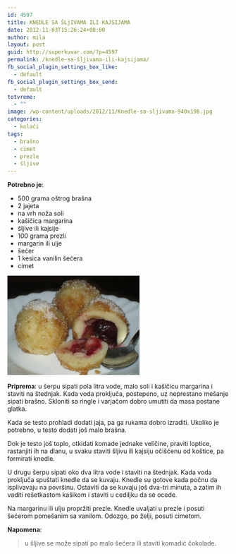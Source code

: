 ```yaml
---
id: 4597
title: KNEDLE SA ŠLjIVAMA ILI KAJSIJAMA
date: 2012-11-03T15:26:24+00:00
author: mila
layout: post
guid: http://superkuvar.com/?p=4597
permalink: /knedle-sa-šljivama-ili-kajsijama/
fb_social_plugin_settings_box_like:
  - default
fb_social_plugin_settings_box_send:
  - default
totvreme:
  - ""
image: /wp-content/uploads/2012/11/Knedle-sa-sljivama-940x198.jpg
categories:
  - kolači
tags:
  - brašno
  - cimet
  - prezle
  - šljive
---
```

**Potrebno je**:

  * 500 grama oštrog brašna
  * 2 jajeta
  * na vrh noža soli
  * kašičica margarina
  * šljive ili kajsije
  * 100 grama prezli
  * margarin ili ulje
  * šećer
  * 1 kesica vanilin šećera
  * cimet

<img class="alignnone size-medium wp-image-4607" title="Knedle sa sljivama" src="/wp-content/uploads/2012/11/Knedle-sa-sljivama-1024x768.jpg" alt="" width="300" height="225" /> 

**Priprema**: u šerpu sipati pola litra vode, malo soli i kašičicu margarina i staviti na štednjak. Kada voda proključa, postepeno, uz neprestano mešanje sipati brašno. Skloniti sa ringle i varjačom dobro umutiti da masa postane glatka.

Kada se testo prohladi dodati jaja, pa ga rukama dobro izraditi. Ukoliko je potrebno, u testo dodati još malo brašna.

Dok je testo još toplo, otkidati komade jednake veličine, praviti loptice, rastanjiti ih na dlanu, u svaku staviti šljivu ili kajsiju očišćenu od koštice, pa formirati knedle.

U drugu šerpu sipati oko dva litra vode i staviti na štednjak. Kada voda proključa spuštati knedle da se kuvaju. Knedle su gotove kada počnu da isplivavaju na površinu. Ostaviti da se kuvaju još dva-tri minuta, a zatim ih vaditi rešetkastom kašikom i staviti u cediljku da se ocede.

Na margarinu ili ulju propržiti prezle. Knedle uvaljati u prezle i posuti šećerom pomešanim sa vanilom. Odozgo, po želji, posuti cimetom.

**Napomena**: 
> u šljive se može sipati po malo šećera ili staviti komadić čokolade.